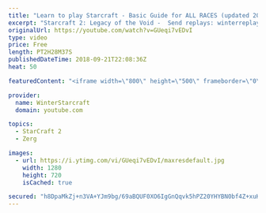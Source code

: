 ```yaml
---
title: "Learn to play Starcraft - Basic Guide for ALL RACES (updated 2017) #2"
excerpt: "Starcraft 2: Legacy of the Void -  Send replays: winterreplays@gmail.com ( -- Watch live at https://www.twitch.tv/wintergaming"
originalUrl: https://youtube.com/watch?v=GUeqi7vEDvI
type: video
price: Free
length: PT2H28M37S
publishedDateTime: 2018-09-21T22:08:36Z
heat: 50

featuredContent: "<iframe width=\"800\" height=\"500\" frameborder=\"0\" src=\"https://www.youtube.com/embed/GUeqi7vEDvI\" allow=\"accelerometer; autoplay; encrypted-media; gyroscope; picture-in-picture\" allowfullscreen></iframe>"

provider:
  name: WinterStarcraft
  domain: youtube.com

topics:
  - StarCraft 2
  - Zerg

images:
  - url: https://i.ytimg.com/vi/GUeqi7vEDvI/maxresdefault.jpg
    width: 1280
    height: 720
    isCached: true

secured: "h8DpaMkZj+n3VA+YJm9bg/69aBQUF0XO6IgGnQqvk5hPZ20YHYBN0bf4Z+xuKe8qeV4PJ7xLREgokPNVU8JsZTdH/f4cWkY+6kH/RUw0ShX6DVwM/qGSp+3+rt5IUNKKTQNSpJKbwzdxEG53h8cjfFMhQ/lcIcDi9otumy9vFynqD7HsMtNrC9pC4XzDAelXmAPAft2TQ0VV2TBunpWcL4MlMShj5ONJL4fA1lsI06cJxQ/xv4aVZdHav8s2Ly+fJFzBoHl0oMbfABNBS4C2kSmUqeTI1Dan/PZiXq/9OMuhJaL4Gq8zysMRpSA5EIfj5qDoTtTfzVm9KWe/3riM/OmDsAO+hOPh8vI3UIJMpnhwnW5nSOHvInpFmj1Ys9d8/cZUyFl3JcPsxuakS9c2xNd5YXB32AVHWeXZu5+2PD4=;MA5Yy9q7jU3gd6rhwkVX0g=="
---
```


